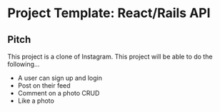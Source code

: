 # Project Template: React/Rails API

## Pitch
This project is a clone of Instagram. This project will be able to do the following...

- A user can sign up and login
- Post on their feed
- Comment on a photo CRUD
- Like a photo

